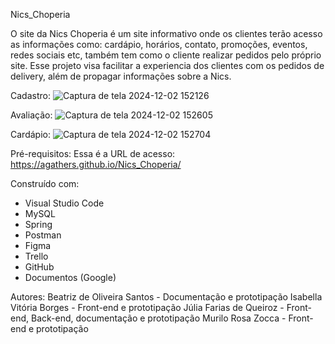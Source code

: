 Nics_Choperia

O site da Nics Choperia é um site informativo onde os clientes terão acesso as informações como: cardápio, horários, contato, promoções, eventos, redes sociais etc,
também tem como o cliente realizar pedidos pelo próprio site. Esse projeto visa facilitar a experiencia dos clientes com os pedidos de delivery, além de propagar informações sobre a Nics.

Cadastro:
![Captura de tela 2024-12-02 152126](https://github.com/user-attachments/assets/e8489a5b-f8b9-47fb-87bd-7077e5616a70)

Avaliação: 
![Captura de tela 2024-12-02 152605](https://github.com/user-attachments/assets/c034f4e0-7090-443e-a9a7-891f609d3c7b)

Cardápio:
![Captura de tela 2024-12-02 152704](https://github.com/user-attachments/assets/2b606f53-de1c-43df-a731-96c3840606a1)
 
Pré-requisitos:
Essa é a URL de acesso: https://agathers.github.io/Nics_Choperia/

Construído com:
- Visual Studio Code
- MySQL
- Spring
- Postman
- Figma
- Trello
- GitHub
- Documentos (Google)

Autores:
Beatriz de Oliveira Santos - Documentação e prototipação
Isabella Vitória Borges - Front-end e prototipação
Júlia Farias de Queiroz - Front-end, Back-end, documentação e prototipação
Murilo Rosa Zocca - Front-end e prototipação
